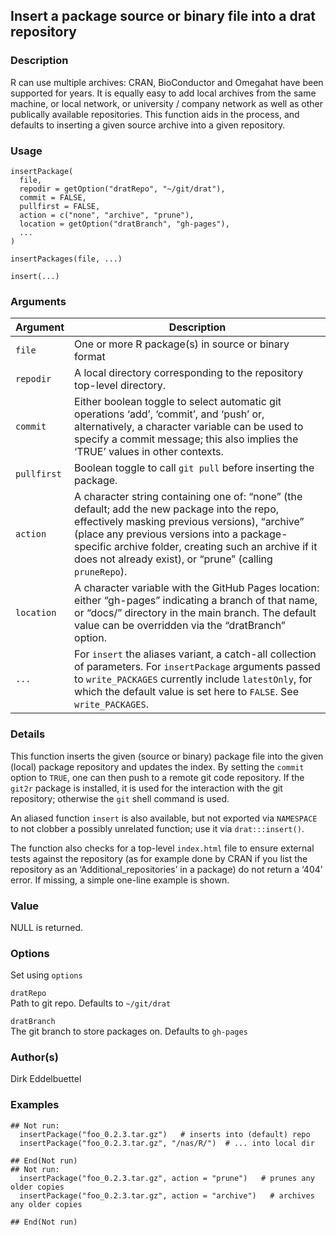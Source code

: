 ## Insert a package source or binary file into a drat repository

### Description

R can use multiple archives: CRAN, BioConductor and Omegahat have been
supported for years. It is equally easy to add local archives from the
same machine, or local network, or university / company network as well
as other publically available repositories. This function aids in the
process, and defaults to inserting a given source archive into a given
repository.

### Usage

    insertPackage(
      file,
      repodir = getOption("dratRepo", "~/git/drat"),
      commit = FALSE,
      pullfirst = FALSE,
      action = c("none", "archive", "prune"),
      location = getOption("dratBranch", "gh-pages"),
      ...
    )

    insertPackages(file, ...)

    insert(...)

### Arguments

| Argument    | Description                                                                                                                                                                                                                                                                                                    |
|-------------|----------------------------------------------------------------------------------------------------------------------------------------------------------------------------------------------------------------------------------------------------------------------------------------------------------------|
| `file`      | One or more R package(s) in source or binary format                                                                                                                                                                                                                                                            |
| `repodir`   | A local directory corresponding to the repository top-level directory.                                                                                                                                                                                                                                         |
| `commit`    | Either boolean toggle to select automatic git operations ‘add’, ‘commit’, and ‘push’ or, alternatively, a character variable can be used to specify a commit message; this also implies the ‘TRUE’ values in other contexts.                                                                                   |
| `pullfirst` | Boolean toggle to call `git pull` before inserting the package.                                                                                                                                                                                                                                                |
| `action`    | A character string containing one of: “none” (the default; add the new package into the repo, effectively masking previous versions), “archive” (place any previous versions into a package-specific archive folder, creating such an archive if it does not already exist), or “prune” (calling `pruneRepo`). |
| `location`  | A character variable with the GitHub Pages location: either “gh-pages” indicating a branch of that name, or “docs/” directory in the main branch. The default value can be overridden via the “dratBranch” option.                                                                                             |
| `...`       | For `insert` the aliases variant, a catch-all collection of parameters. For `insertPackage` arguments passed to `write_PACKAGES` currently include `latestOnly`, for which the default value is set here to `FALSE`. See `write_PACKAGES`.                                                                     |

### Details

This function inserts the given (source or binary) package file into the
given (local) package repository and updates the index. By setting the
`commit` option to `TRUE`, one can then push to a remote git code
repository. If the `git2r` package is installed, it is used for the
interaction with the git repository; otherwise the `git` shell command
is used.

An aliased function `insert` is also available, but not exported via
`NAMESPACE` to not clobber a possibly unrelated function; use it via
`drat:::insert()`.

The function also checks for a top-level `index.html` file to ensure
external tests against the repository (as for example done by CRAN if
you list the repository as an ‘Additional\_repositories’ in a package)
do not return a ‘404’ error. If missing, a simple one-line example is
shown.

### Value

NULL is returned.

### Options

Set using `options`

`dratRepo`  
Path to git repo. Defaults to `~/git/drat`

`dratBranch`  
The git branch to store packages on. Defaults to `gh-pages`

### Author(s)

Dirk Eddelbuettel

### Examples

    ## Not run: 
      insertPackage("foo_0.2.3.tar.gz")   # inserts into (default) repo
      insertPackage("foo_0.2.3.tar.gz", "/nas/R/")  # ... into local dir

    ## End(Not run)
    ## Not run: 
      insertPackage("foo_0.2.3.tar.gz", action = "prune")   # prunes any older copies
      insertPackage("foo_0.2.3.tar.gz", action = "archive")   # archives any older copies

    ## End(Not run)
